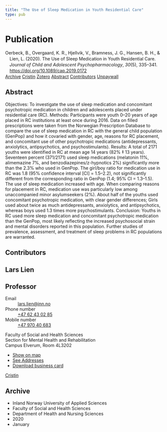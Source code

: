 ```yaml
---
title: "The Use of Sleep Medication in Youth Residential Care"
type: pub
---
```

<h1>Publication</h1>
<article id="csl-bib-container-GFLW3ZNE" class="csl-bib-container">
  <div class="csl-bib-body" style="line-height: 1.35; padding-left: 1em; text-indent:-1em;">
  <div class="csl-entry">Oerbeck, B., Overgaard, K. R., Hjellvik, V., Bramness, J. G., Hansen, B. H., &amp; Lien, L. (2020). The Use of Sleep Medication in Youth Residential Care. <i>Journal of Child and Adolescent Psychopharmacology</i>, <i>30</i>(5), 335&#x2013;341. <a href="https://doi.org/10.1089/cap.2019.0172">https://doi.org/10.1089/cap.2019.0172</a></div>
</div>
  <div class="csl-bib-buttons">
    <a href="#taxonomy-article-GFLW3ZNE" class="csl-bib-button">Archive</a>
    <a href="https://app.cristin.no/results/show.jsf?id=1786542" alt="Cristin URL" class="csl-bib-button">Cristin</a>
    <a href="http://zotero.org/groups/5022929/items/GFLW3ZNE" alt="Zotero URL" class="csl-bib-button">Zotero</a>
    <a href="#abstract-article-GFLW3ZNE" class="csl-bib-button">Abstract</a>
    <a href="#contributors-article-GFLW3ZNE" class="csl-bib-button">Contributors</a>
    <a href="https://www.liebertpub.com/doi/pdf/10.1089/cap.2019.0172" class="csl-bib-button">Unpaywall</a>
  </div>
  <div id="csl-bib-meta-container-GFLW3ZNE"></div>
</article>
<div id="csl-bib-meta-GFLW3ZNE" class="csl-bib-meta">
  <article id="abstract-article-GFLW3ZNE" class="abstract-article">
    <h1>Abstract</h1>
    Objectives: To investigate the use of sleep medication and concomitant psychotropic medication in children and adolescents placed under residential care (RC). 
Methods: Participants were youth 0–20 years of age placed in RC institutions at least once during 2016. Data on filled 
prescriptions were taken from the Norwegian Prescription Database to compare the use of sleep medication in RC with the general child population (GenPop) and how it covaried with gender, age, reasons for RC placement, and concomitant use of other psychotropic medications (antidepressants, anxiolytics, antipsychotics, and psychostimulants). 
Results: A total of 2171 youths were identified in RC at mean age 14 years (82% ‡ 13 years). Seventeen percent (371/2171) 
used sleep medications (melatonin 11%, alimemazine 7%, and benzodiazepines/z-hypnotics 2%) significantly more than the 
2.3% who used in GenPop. The girl/boy ratio for medication use in RC was 1.8 (95% confidence interval [CI] = 1.5–2.2), not significantly different from the corresponding ratio in GenPop (1.4; 95% CI = 1.3–1.5). The use of sleep medication increased with age. When comparing reasons for placement in RC, medication use was particularly low among unaccompanied minor asylumseekers (2%). About half of the youths used concomitant psychotropic medication, with clear gender differences; Girls used about twice as much antidepressants, anxiolytics, and antipsychotics, whereas boys used 1.3 times more psychostimulants. 
Conclusion: Youths in RC used more sleep medication and concomitant psychotropic medication than the GenPop, most 
likely reflecting the increased psychosocial strain and mental disorders reported in this population. Further studies of prevalence, assessment, and treatment of sleep problems in RC populations are warranted.
  </article>
  <article id="contributors-article-GFLW3ZNE" class="contributors-article">
    <h1>Contributors</h1>
    <div class="personas">
<div class="vrtx-hinn-person-card">
<div class="photo">
<i class="lar la-user-circle missing-person"></i>
</div>
<div class="info">
<hgroup><h1>Lars Lien</h1>
<h2>Professor</h2>
</hgroup><dl>
<dt>Email</dt>
<dd>
<a href="mailto:lars.lien@inn.no">lars.lien@inn.no</a>
</dd>
<dt>Phone number</dt>
<dd><a href="tel:+4762430285">
+47 62 43 02 85
</a></dd>
<dt>Mobile number</dt>
<dd><a href="tel:+4797040683">
+47 970 40 683
</a></dd>
</dl>
<p>
Faculty of Social and Health Sciences<br>
Section for Mental Health and Rehabilitation<br>
Campus Elverum,
Room 4L3202
</p>
<ul class="vrtx-hinn-links">
<li><a href="https://www.google.com/maps?q=60.88177,11.53669">Show on map</a></li>
<li><a href="https://www.inn.no/english/find-an-employee/lars-lien.html#vrtx-hinn-addresses">See Addresses</a></li>
<li><a href="https://www.inn.no/english/find-an-employee/lars-lien.html?vrtx=vcf">Download business card</a></li>
</ul>
</div>
</div>
<a href="https://app.cristin.no/persons/show.jsf?id=14287" alt="Cristin URL" class="personas-cristin">Cristin</a>
</div>
  </article>
  <article id="taxonomy-article-GFLW3ZNE" class="taxonomy-article">
    <h1>Archive</h1>
    <ul>
      <li>Inland Norway University of Applied Sciences</li>
      <li>Faculty of Social and Health Sciences</li>
      <li>Department of Health and Nursing Sciences</li>
      <li>2020</li>
      <li>January</li>
    </ul>
  </article>
</div>
